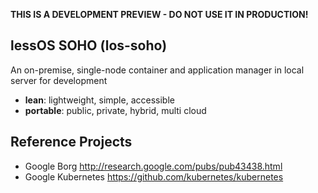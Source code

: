 **THIS IS A DEVELOPMENT PREVIEW - DO NOT USE IT IN PRODUCTION!**

## lessOS SOHO (los-soho)

An on-premise, single-node container and application manager in local server for development

* **lean**: lightweight, simple, accessible
* **portable**: public, private, hybrid, multi cloud

## Reference Projects
* Google Borg <http://research.google.com/pubs/pub43438.html>
* Google Kubernetes <https://github.com/kubernetes/kubernetes>

